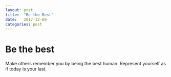 ```yaml
---
layout: post
title:  "Be the Best"
date:   2017-12-09
categories: post
---
```


# Be the best

Make others remember you by being the best human. Represent yourself as if today is your last. 
